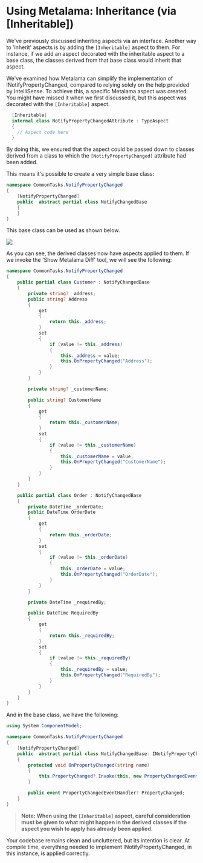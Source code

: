 # Using Metalama: Inheritance (via [Inheritable])

We've previously discussed inheriting aspects via an interface. Another way to 'inherit' aspects is by adding the `[Inheritable]` aspect to them. For instance, if we add an aspect decorated with the inheritable aspect to a base class, the classes derived from that base class would inherit that aspect.

We've examined how Metalama can simplify the implementation of INotifyPropertyChanged, compared to relying solely on the help provided by IntelliSense. To achieve this, a specific Metalama aspect was created. You might have missed it when we first discussed it, but this aspect was decorated with the `[Inheritable]` aspect.

```c#
  [Inheritable]
  internal class NotifyPropertyChangedAttribute : TypeAspect
  {
    // Aspect code here
  }
```

By doing this, we ensured that the aspect could be passed down to classes derived from a class to which the `[NotifyPropertyChanged]` attribute had been added.

This means it's possible to create a very simple base class:

```c#
namespace CommonTasks.NotifyPropertyChanged
{
    [NotifyPropertyChanged]
    public  abstract partial class NotifyChangedBase
    {
    }
}
```

This base class can be used as shown below.

![](images/us5.jpg)

As you can see, the derived classes now have aspects applied to them. If we invoke the 'Show Metalama Diff' tool, we will see the following:

```c#
namespace CommonTasks.NotifyPropertyChanged
{
    public partial class Customer : NotifyChangedBase
    {
        private string? _address;
        public string? Address
        {
            get
            {
                return this._address;
            }
            set
            {
                if (value != this._address)
                {
                    this._address = value;
                    this.OnPropertyChanged("Address");
                }
            }
        }

        private string? _customerName;

        public string? CustomerName
        {
            get
            {
                return this._customerName;
            }
            set
            {
                if (value != this._customerName)
                {
                    this._customerName = value;
                    this.OnPropertyChanged("CustomerName");
                }
            }
        }
    }

    public partial class Order : NotifyChangedBase
    {
        private DateTime _orderDate;
        public DateTime OrderDate
        {
            get
            {
                return this._orderDate;
            }
            set
            {
                if (value != this._orderDate)
                {
                    this._orderDate = value;
                    this.OnPropertyChanged("OrderDate");
                }
            }
        }

        private DateTime _requiredBy;

        public DateTime RequiredBy
        {
            get
            {
                return this._requiredBy;
            }
            set
            {
                if (value != this._requiredBy)
                {
                    this._requiredBy = value;
                    this.OnPropertyChanged("RequiredBy");
                }
            }
        }
    }
}
```

And in the base class, we have the following:

```c#
using System.ComponentModel;

namespace CommonTasks.NotifyPropertyChanged
{
    [NotifyPropertyChanged]
    public  abstract partial class NotifyChangedBase: INotifyPropertyChanged
    {
        protected void OnPropertyChanged(string name)
        {
            this.PropertyChanged?.Invoke(this, new PropertyChangedEventArgs(name));
        }

        public event PropertyChangedEventHandler? PropertyChanged;
    }
}
```

> <b>Note: When using the `[Inheritable]` aspect, careful consideration must be given to what might happen in the derived classes if the aspect you wish to apply has already been applied.</b>

Your codebase remains clean and uncluttered, but its intention is clear. At compile time, everything needed to implement INotifyPropertyChanged, in this instance, is applied correctly.
